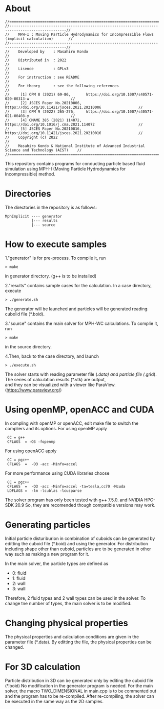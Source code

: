 # About

```
//================================================================================================//
//------------------------------------------------------------------------------------------------//
//    MPH-I : Moving Particle Hydrodynamics for Incompressible Flows (implicit calculation)       //
//------------------------------------------------------------------------------------------------//
//    Developed by    : Masahiro Kondo                                                            //
//    Distributed in  : 2022                                                                      //
//    Lisence         : GPLv3                                                                     //
//    For instruction : see README                                                                //
//    For theory      : see the following references                                              //
//     [1] CPM 8 (2021) 69-86,       https://doi.org/10.1007/s40571-020-00313-w                   //
//     [2] JSCES Paper No.20210006,  https://doi.org/10.11421/jsces.2021.20210006                 //
//     [3] CPM 9 (2022) 265-276,     https://doi.org/10.1007/s40571-021-00408-y                   //
//     [4] CMAME 385 (2021) 114072,  https://doi.org/10.1016/j.cma.2021.114072                    //
//     [5] JSCES Paper No.20210016,  https://doi.org/10.11421/jsces.2021.20210016                 //
//    Copyright (c) 2022                                                                          //
//    Masahiro Kondo & National Institute of Advanced Industrial Science and Technology (AIST)    //
//================================================================================================//
```

This repository contains programs for conducting particle based fluid simulation
using MPH-I (Moving Particle Hydrodynamics for Incompressible) method. 


# Directories
The directories in the repository is as follows:  

```
MphImplicit ---- generator
            |--- results
            |--- source

```        

# How to execute samples

1."generator" is for pre-process. To compile it, run
```
> make 
```
in generator directory. (g++ is to be installed)

2."results" contains sample cases for the calculation. 
In a case directory, execute

```
> ./generate.sh
```

The generator will be launched and particles will be generated
reading cubolid file (*.boid).

3."source" contains the main solver for MPH-WC calculations. 
To complie it, run

```
> make 
```
in the source directory. 

4.Then, back to the case directory, and launch

```
> ./execute.sh
```

The solver starts with reading parameter file (*.data) 
and particle file (*.grid). 
The series of calculation results (*.vtk) are output,  
and they can be visualized with a viewer like ParaView. 
(https://www.paraview.org/)


# Using openMP, openACC and CUDA
In compling with openMP or openACC, edit make file to switch the compliers
and its options. 
For using openMP apply

```
 CC = g++
 CFLAGS  = -O3 -fopenmp 
```

For using openACC apply

```
 CC = pgc++
 CFLAGS  =  -O3 -acc -Minfo=accel  
```

For more performance using CUDA libraries choose

```
 CC = pgc++
 CFLAGS  =  -O3 -acc -Minfo=accel -ta=tesla,cc70 -Mcuda
 LDFLAGS =  -lm -lcublas -lcusparse
```
 
The solver program has only been tested with 
   g++ 7.5.0.   and   NVIDIA HPC-SDK 20.9
So, they are recomended though compatible versions may work. 


# Generating particles 
Initial particle disturiburion in combination of cuboids 
can be generated by editting the cuboid file (*.boid) and using the generator. 
For distribution including shape other than cuboid, particles 
are to be generated in other way such as making a new program for it.   
  
In the main solver, the particle types are defined as
- 0: fluid 
- 1: fluid
- 2: wall
- 3: wall

Therefore, 2 fluid types and 2 wall types can be used in the solver. 
To change tne number of types, the main solver is to be modified. 


# Changing physical properties 
The physical properties and calculation conditions are given in 
the parameter file (*.data). By editting the file, the physical 
properties can be changed. 


# For 3D calculation 
Particle distribution in 3D can be generated only by editing the 
cuboid file (*.boid) No modification in the generator program is needed. 
For the main solver, the macro TWO_DIMENSIONAL in main.cpp is to be
commented out and the program has to be re-compiled. 
After re-compiling, the solver can be executed in the same way as the 2D samples.  





